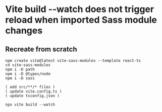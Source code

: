 # Vite build --watch does not trigger reload when imported Sass module changes

## Recreate from scratch

```
npm create vite@latest vite-sass-modules --template react-ts
cd vite-sass-modules
npm i -D path
npm i -D @types/node
npm i -D sass

( add src/**/* files )
( update vite.config.ts )
( update tsconfig.json )

npx vite build --watch
```
